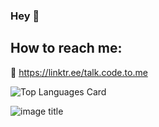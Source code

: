 ### Hey 👋

## How to reach me: 
🚀 https://linktr.ee/talk.code.to.me

![Top Languages Card](https://github-readme-stats.vercel.app/api/top-langs/?username=maggiesalia&layout=compact)

![image title](https://rushter.com/counter.svg)

